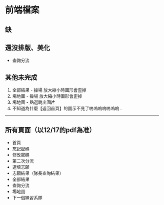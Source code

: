 # 前端檔案
## 缺


## 還沒排版、美化
 - 查詢分流

## 其他未完成
 1. 全部結果 - 操場 放大縮小時圖形會歪掉
 2. 場地圖 - 操場 放大縮小時圖形會歪掉
 3. 場地圖 - 點選跳出圖片
 4. 不知道為什麼【返回首頁】的圖示不見了嗚嗚嗚嗚嗚嗚嗚
 .
------------------------------
## 所有頁面（以12/17的pdf為准）
 - 首頁
 - 忘記密碼
 - 修改密碼
 - 第二次分流
 - 選填志願
 - 志願結果（隊長查詢結果）
 - 全部結果
 - 查詢分流
 - 場地圖
 - 下一個練習系隊
